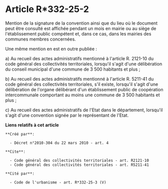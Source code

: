# Article R*332-25-2

Mention de la signature de la convention ainsi que du lieu où le document peut être consulté est affichée pendant un mois en
mairie ou au siège de l'établissement public compétent et, dans ce cas, dans les mairies des communes membres concernées. 

Une même mention en est en outre publiée : 

a) Au recueil des actes administratifs mentionné à l'article R. 2121-10 du code général des collectivités territoriales,
lorsqu'il s'agit d'une délibération du conseil municipal d'une commune de 3 500 habitants et plus ; 

b) Au recueil des actes administratifs mentionné à l'article R. 5211-41 du code général des collectivités territoriales, s'il
existe, lorsqu'il s'agit d'une délibération de l'organe délibérant d'un établissement public de coopération intercommunale
comportant au moins une commune de 3 500 habitants et plus ; 

c) Au recueil des actes administratifs de l'Etat dans le département, lorsqu'il s'agit d'une convention signée par le
représentant de l'Etat.

**Liens relatifs à cet article**

	**Créé par**:

	  - Décret n°2010-304 du 22 mars 2010 - art. 4

	**Cite**:

	  - Code général des collectivités territoriales - art. R2121-10
	  - Code général des collectivités territoriales - art. R5211-41

	**Cité par**:

	  - Code de l'urbanisme - art. R*332-25-3 (V)
